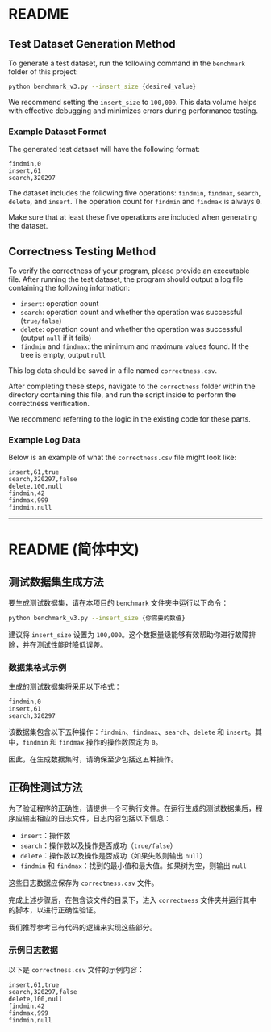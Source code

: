 # README

## Test Dataset Generation Method

To generate a test dataset, run the following command in the `benchmark` folder of this project:

```bash
python benchmark_v3.py --insert_size {desired_value}
```

We recommend setting the `insert_size` to `100,000`. This data volume helps with effective debugging and minimizes errors during performance testing.

### Example Dataset Format

The generated test dataset will have the following format:

```text
findmin,0
insert,61
search,320297
```

The dataset includes the following five operations: `findmin`, `findmax`, `search`, `delete`, and `insert`. The operation count for `findmin` and `findmax` is always `0`.

Make sure that at least these five operations are included when generating the dataset.

## Correctness Testing Method

To verify the correctness of your program, please provide an executable file. After running the test dataset, the program should output a log file containing the following information:

- `insert`: operation count
- `search`: operation count and whether the operation was successful (`true/false`)
- `delete`: operation count and whether the operation was successful (output `null` if it fails)
- `findmin` and `findmax`: the minimum and maximum values found. If the tree is empty, output `null`

This log data should be saved in a file named `correctness.csv`.

After completing these steps, navigate to the `correctness` folder within the directory containing this file, and run the script inside to perform the correctness verification.

We recommend referring to the logic in the existing code for these parts.

### Example Log Data

Below is an example of what the `correctness.csv` file might look like:

```text
insert,61,true
search,320297,false
delete,100,null
findmin,42
findmax,999
findmin,null
```

---

# README (简体中文)

## 测试数据集生成方法

要生成测试数据集，请在本项目的 `benchmark` 文件夹中运行以下命令：

```bash
python benchmark_v3.py --insert_size {你需要的数值}
```

建议将 `insert_size` 设置为 `100,000`。这个数据量级能够有效帮助你进行故障排除，并在测试性能时降低误差。

### 数据集格式示例

生成的测试数据集将采用以下格式：

```text
findmin,0
insert,61
search,320297
```

该数据集包含以下五种操作：`findmin`、`findmax`、`search`、`delete` 和 `insert`。其中，`findmin` 和 `findmax` 操作的操作数固定为 `0`。

因此，在生成数据集时，请确保至少包括这五种操作。

## 正确性测试方法

为了验证程序的正确性，请提供一个可执行文件。在运行生成的测试数据集后，程序应输出相应的日志文件，日志内容包括以下信息：

- `insert`：操作数
- `search`：操作数以及操作是否成功（`true/false`）
- `delete`：操作数以及操作是否成功（如果失败则输出 `null`）
- `findmin` 和 `findmax`：找到的最小值和最大值。如果树为空，则输出 `null`

这些日志数据应保存为 `correctness.csv` 文件。

完成上述步骤后，在包含该文件的目录下，进入 `correctness` 文件夹并运行其中的脚本，以进行正确性验证。

我们推荐参考已有代码的逻辑来实现这些部分。

### 示例日志数据

以下是 `correctness.csv` 文件的示例内容：

```text
insert,61,true
search,320297,false
delete,100,null
findmin,42
findmax,999
findmin,null
```
